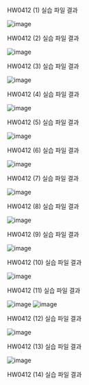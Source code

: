 HW0412 (1) 실습 파일 결과

![image](https://github.com/drawarepair/React/assets/102895287/7a52bde9-d707-45cf-b815-c61f8e449c68)

HW0412 (2) 실습 파일 결과

![image](https://github.com/drawarepair/React/assets/102895287/e310ac46-5f57-449a-a873-7dd4cfcd73d7)

HW0412 (3) 실습 파일 결과

![image](https://github.com/drawarepair/React/assets/102895287/f7f4f76d-6662-47c0-9aa7-180b0ae5c412)

HW0412 (4) 실습 파일 결과

![image](https://github.com/drawarepair/React/assets/102895287/fd5059b5-36ec-4cec-b43f-6a76b7ecb1a6)

HW0412 (5) 실습 파일 결과

![image](https://github.com/drawarepair/React/assets/102895287/3bc4316d-4f7c-4d70-8598-376924afe94b)

HW0412 (6) 실습 파일 결과

![image](https://github.com/drawarepair/React/assets/102895287/0de2bc87-a5d8-4677-a43d-7046525f7544)


HW0412 (7) 실습 파일 결과

![image](https://github.com/drawarepair/React/assets/102895287/bf2a615a-c90c-4650-b7b1-02e6d6414153)

HW0412 (8) 실습 파일 결과

![image](https://github.com/drawarepair/React/assets/102895287/968f2547-4a71-478e-9192-8663d287bf3c)

HW0412 (9) 실습 파일 결과

![image](https://github.com/drawarepair/React/assets/102895287/e5022926-0d01-4ccc-b9a5-b17359317095)

HW0412 (10) 실습 파일 결과

![image](https://github.com/drawarepair/React/assets/102895287/4eeb9612-b78f-45f0-8d50-c39a6963b365)

HW0412 (11) 실습 파일 결과

![image](https://github.com/drawarepair/React/assets/102895287/d862981e-341c-4dfc-ad96-f57a704b05e7) ![image](https://github.com/drawarepair/React/assets/102895287/95c975a1-06f8-4573-913e-f099f0e52438)

HW0412 (12) 실습 파일 결과

![image](https://github.com/drawarepair/React/assets/102895287/7d151cc4-0811-4f94-b831-cd3719d10a67)

HW0412 (13) 실습 파일 결과

![image](https://github.com/drawarepair/React/assets/102895287/026110fc-05cf-4461-8e2b-79634584185b)

HW0412 (14) 실습 파일 결과 

